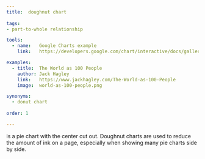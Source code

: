 ```yaml
---
title:  doughnut chart
  
tags:
- part-to-whole relationship

tools:
  - name:   Google Charts example
    link:   https://developers.google.com/chart/interactive/docs/gallery/piechart#making-a-donut-chart

examples:
  - title:  The World as 100 People
    author: Jack Hagley
    link:   https://www.jackhagley.com/The-World-as-100-People
    image:  world-as-100-people.png

synonyms:
  - donut chart
  
order: 1

---
```


is a pie chart with the center cut out. Doughnut charts are used to reduce the amount of ink on a page, especially when showing many pie charts side by side.

<!--more-->
